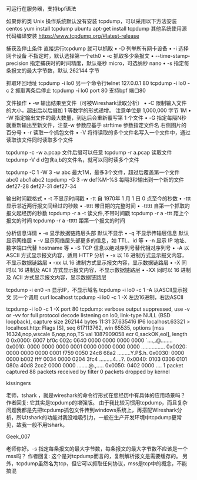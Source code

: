 可运行在服务器，支持bpf语法


如果你的类 Unix 操作系统默认没有安装 tcpdump，可以采用以下方法安装
centos   yum install tcpdump
ubuntu   apt-get install tcpdump
其他系统使用源代码编译安装 https://www.tcpdump.org/#latest-release


捕获及停止条件   直接运行tcpdump 就可以抓取
• -D 列举所有网卡设备
• -i 选择网卡设备      不指定时，默认选择第一个eth0
• -c 抓取多少条报文
• --time-stamp-precision 指定捕获时的时间精度，默认毫秒 micro，可选纳秒 nano
• -s 指定每条报文的最大字节数，默认 262144 字节


抓取环回地址  tcpdump -i lo0       另一个命令行telnet 127.0.0.1 80
tcpdump -i lo0 -c 2    抓取两条后停止
tcpdump -i lo0 port 80   支持bpf 端口80


文件操作
• -w 输出结果至文件（可被Wireshark读取分析）
• -C 限制输入文件的大小，超出后以后缀加 1 等数字的形式递增。 注意单位是 1,000,000 字节  1M
• -W 指定输出文件的最大数量，到达后会重新覆写第 1 个文件
• -G 指定每隔N秒就重新输出至新文件，注意-w 参数应基于 strftime 参数指定文件名   右侧图片的百分号
• -r 读取一个抓包文件
• -V 将待读取的多个文件名写入一个文件中，通过读取该文件同时读取多个文件

tcpdump -c -w a.pcap  文件后缀可以任意
tcpdump -r a.pcap   读取文件
tcpdump -V d   d包含a,b的文件名，就可以同时读多个文件

tcpdump -C 1 -W 3 -w abc  最大1M，最多3个文件，超过后覆盖第一个文件
  abc0 abc1 abc2
tcpdump -G 3 -w def%M-%S  每隔3秒输出到一个新的文件
 def27-28   def27-31  def27-34


输出时间戳格式
• -t 不显示时间戳
• -tt 自 1970年 1 月 1 日 0 点至今的秒数
• -ttt 显示邻近两行报文间经过的秒数
• -tttt 带日期的完整时间
• -ttttt 自第一个抓取的报文起经历的秒数
tcpdump -r a -t  读文件,不带时间戳
tcpdump -r a -ttt  距上个报文的时间
tcpdump -r a -ttttt  距第一个报文的时间


分析信息详情
• -e 显示数据链路层头部     默认不显示
• -q 不显示传输层信息       默认显示网络层
• -v 显示网络层头部更多的信息，如 TTL、id 等
• -n 显示 IP 地址、数字端口代替 hostname 等
• -S TCP 信息以绝对序列号替代相对序列号
• -A 以 ASCII 方式显示报文内容，适用 HTTP 分析
• -x 以 16 进制方式显示报文内容，不显示数据链路层
• -xx 以 16 进制方式显示报文内容，显示数据链路层
• -X 同时以 16 进制及 ACII 方式显示报文内容，不显示数据链路层
• -XX 同时以 16 进制及 ACII 方式显示报文内容，显示数据链路层

tcpdump -i en0 -n  显示IP，不显示域名
tcpdump -i lo0 -c 1 -A  以ASCII显示报文     另一个调用  curl localhost
tcpdump -i lo0 -c 1 -X  左边16进制，右边ASCII

tcpdump -i lo0 -c 1 -X port 80
tcpdump: verbose output suppressed, use -v or -vv for full protocol decode
listening on lo0, link-type NULL (BSD loopback), capture size 262144 bytes
11:31:37.635416 IP6 localhost.63321 > localhost.http: Flags [S], seq 617113762, win 65535, options [mss 16324,nop,wscale 6,nop,nop,TS val 1087909058 ecr 0,sackOK,eol], length 0
0x0000:  6007 bf0c 002c 0640 0000 0000 0000 0000  `....,.@........
0x0010:  0000 0000 0000 0001 0000 0000 0000 0000  ................
0x0020:  0000 0000 0000 0001 f759 0050 24c8 68a2  .........Y.P$.h.
0x0030:  0000 0000 b002 ffff 0034 0000 0204 3fc4  .........4....?.
0x0040:  0103 0306 0101 080a 40d8 2cc2 0000 0000  ........@.,.....
0x0050:  0402 0000                                ....
1 packet captured
88 packets received by filter
0 packets dropped by kernel





kissingers

老师，tshark ，就是wireshark的命令行形式在您经历中有具体的应用场景吗？
作者回复: 它其实是tcpdump的增强版。
由于我比较习惯用tcpdump，而且复杂问题我都是先把tcpdump抓包文件传到windows系统上，再搭配Wireshark分析，所以tshark的功能对我没啥吸引力，一般在生产开发环境中tcpdump更常见，故我一般不用tshark。



Geek_007

老师你好。-s 指定每条报文的最大字节数，每条报文的最大字节数不应该是一个mss吗？
作者回复: 这个是对tcpdump而言的，复制解析报文是需要缓存的。
另外，tcpdump虽然名为tcp，但它可以抓取任何协议，mss是tcp中的概念，不能搞混

